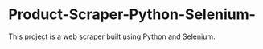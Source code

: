 # Product-Scraper-Python-Selenium-
This project is a web scraper built using Python and Selenium.  
